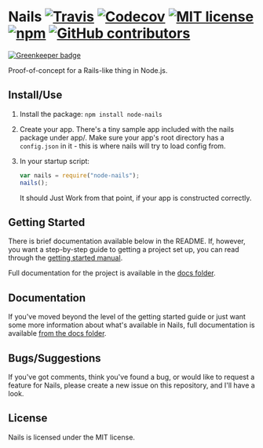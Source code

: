 # Nails [![Travis](https://img.shields.io/travis/ArtOfCode-/nails.svg?style=flat-square)](https://travis-ci.org/ArtOfCode-/nails) [![Codecov](https://img.shields.io/codecov/c/github/ArtOfCode-/nails.svg?style=flat-square)](https://codecov.io/gh/ArtOfCode-/nails) [![MIT license](https://img.shields.io/github/license/ArtOfCode-/nails.svg?style=flat-square)](https://github.com/ArtOfCode-/nails/blob/master/LICENSE) [![npm](https://img.shields.io/npm/v/node-nails.svg?style=flat-square)](https://www.npmjs.com/package/node-nails) [![GitHub contributors](https://img.shields.io/github/contributors/ArtOfCode-/nails.svg?style=flat-square)](https://github.com/ArtOfCode-/nails/graphs/contributors)

[![Greenkeeper badge](https://badges.greenkeeper.io/ArtOfCode-/nails.svg)](https://greenkeeper.io/)

Proof-of-concept for a Rails-like thing in Node.js.

## Install/Use
 1. Install the package: `npm install node-nails`
 2. Create your app. There's a tiny sample app included with the nails package under app/. Make sure your app's root
    directory has a `config.json` in it - this is where nails will try to load config from.
 3. In your startup script:

    ```js
    var nails = require("node-nails");
    nails();
    ```

    It should Just Work from that point, if your app is constructed correctly.

## Getting Started
There is brief documentation available below in the README. If, however, you want a step-by-step guide to getting a
project set up, you can read through the
[getting started manual](https://github.com/ArtOfCode-/nails/blob/master/docs/getting-started.md).

Full documentation for the project is available in the
[docs folder](https://github.com/ArtOfCode-/nails/tree/master/docs).

## Documentation
If you've moved beyond the level of the getting started guide or just want some more information about what's available
in Nails, full documentation is available [from the docs folder](https://artofcode-.github.io/nails).

## Bugs/Suggestions
If you've got comments, think you've found a bug, or would like to request a feature for Nails, please create a new
issue on this repository, and I'll have a look.

## License
Nails is licensed under the MIT license.
